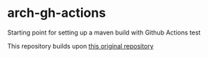 # arch-gh-actions
Starting point for setting up a maven build with Github Actions test 

This repository builds upon [this original repository](https://github.com/MrWalshyType2/QAA-Module3-UnitTest-Exercise-Solutions)
